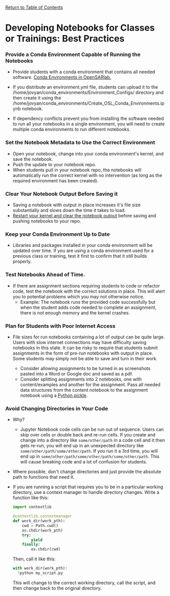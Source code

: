 [Return to Table of Contents](../user.md)

# Developing Notebooks for Classes or Trainings: Best Practices

### Provide a Conda Environment Capable of Running the Notebooks

* Provide students with a conda environment that contains all needed software. [Conda Environments in OpenSARlab.](conda_environments.md)

* If you distribute an environment.yml file, students can upload it to the /home/jovyan/conda_environments/Environment_Configs/ directory and then create it using the /home/jovyan/conda_environments/Create_OSL_Conda_Environments.ipynb notebook.

* If dependency conflicts prevent you from installing the software needed to run all your notebooks in a single environment, you will need to create multiple conda environments to run different notebooks.

### Set the Notebook Metadata to Use the Correct Environment

* Open your notebook, change into your conda environment's kernel, and save the notebook.
* Push the update to your notebook repo.
* When students pull in your notebook repo, the notebooks will automatically run the correct kernel with no intervention (as long as the required environment has been created).

### Clear Your Notebook Output Before Saving it

* Saving a notebook with output in place increases it's file size substantially and slows down the time it takes to load.
* [Restart your kernel and clear the notebook output](restarting_server_and_kernel.md) before saving and pushing notebooks to your repo. 

### Keep your Conda Environment Up to Date

* Libraries and packages installed in your conda environment will be updated over time. If you are using a conda environment used for a previous class or training, test it first to confirm that it still builds properly. 

### Test Notebooks Ahead of Time.

* If there are assignment sections requiring students to code or refactor code, test the notebook with the correct solutions in place. This will alert you to potential problems which you may not otherwise notice.
    * Example: The notebook runs the provided code successfully but when the student adds code needed to complete an assignment, there is not enough memory and the kernel crashes.

### Plan for Students with Poor Internet Access

* File sizes for run notebooks containing a lot of output can be quite large. Users with slow internet connections may have difficulty saving notebooks in this state. It can be risky to require that students submit assignments in the form of pre-run notebooks with output in place. Some students may simply not be able to save and turn in their work.

    * Consider allowing assignments to be turned in as screenshots pasted into a Word or Google doc and saved as a pdf.
    * Consider splitting assignments into 2 notebooks, one with content/examples and another for the assignment. Pass all needed data structures from the content notebook to the assignment notebook using a [Python pickle](https://docs.python.org/3/library/pickle.html).
    
### Avoid Changing Directories in Your Code

* Why?
    * Jupyter Notebook code cells can be run out of sequence. Users can skip over cells or double back and re-run cells. If you create and change into a directory like `some/other/path` in a code cell and it then gets re-run, you will end up in an unexpected directory like `some/other/path/some/other/path`. If you run it a 3rd time, you will end up in `some/other/path/some/other/path/some/other/path`. This will cause breaking code and a lot of confusion for students.
    
* Where possible, don't change directories and just provide the absolute path to functions that need it.

* If you are running a script that requires you to be in a particular working directory, use a context manager to handle directory changes. Write a function like this:

    ```python
    import contextlib
  
    @contextlib.contextmanager
    def work_dir(work_pth):
        cwd = Path.cwd()
        os.chdir(work_pth)
        try:
            yield
        finally:
            os.chdir(cwd)
    ``` 

    Then, call it like this:
    
    ```python
    with work_dir(work_pth):
      !python my_script.py  
    ```
  
  This will change to the correct working directory, call the script, and then change back to the original directory.
  
  

    

    